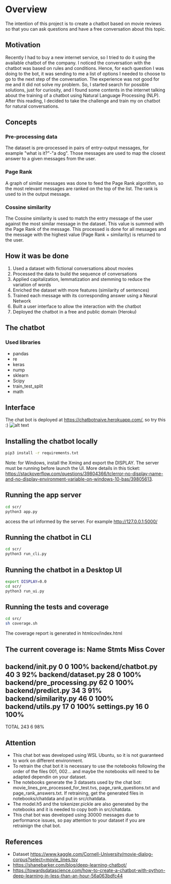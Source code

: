 # Overview

The intention of this project is to create a chatbot based on movie reviews so that you can ask questions and have a free conversation about this topic.

## Motivation

Recently I had to buy a new internet service, so I tried to do it using the available chatbot of the company. I noticed the conversation with the chatbot was based on rules and conditions. Hence, for each question I was doing to the bot, it was sending to me a list of options I needed to choose to go to the next step of the conversation. The experience was not good for me and it did not solve my problem.
So, I started search for possible solutions, just for curiosity, and I found some contents in the internet talking about the training of a chatbot using Natural Language Processing (NLP). After this reading, I decided to take the challenge and train my on chatbot for natural conversations.

## Concepts
### Pre-processing data
The dataset is pre-processed in pairs of entry-output messages, for example "what is it?"-"a dog". Those messages are used to map the closest answer to a given messages from the user.

### Page Rank
A graph of similar messages was done to feed the Page Rank algorithm, so the most relevant messages are ranked on the top of the list. The rank is used to in the output message. 

### Cossine similarity
The Cossine similarity is used to match the entry message of the user against the most similar message in the dataset. This value is summed with the Page Rank of the message.
This processed is done for all messages and the message with the highest value (Page Rank + similarity) is returned to the user.

## How it was be done
1. Used a dataset with fictional conversations about movies
2. Processed the data to build the sequence of conversations
3. Applied capitalization, lemmatization and stemming to reduce the variation of words
4. Enriched the dataset with more features (similarity of sentences)
5. Trained each message with its corresponding answer using a Neural Network
6. Built a user interface to allow the interaction with the chatbot
7. Deployed the chatbot in a free and public domain (Heroku)

## The chatbot
### Used libraries
- pandas
- re
- keras
- nump
- sklearn
- Scipy
- train_test_split
- math

## Interface
The chat bot is deployed at https://chatbotnaive.herokuapp.com/, so try this :)
![alt text](https://i.ibb.co/8BsCQ8h/chatbotui.png)

## Installing the chatbot locally

```bash
pip3 install -r requirements.txt
```
Note: for Windows, install the Xming and export the DISPLAY. The server must be running before launch the UI. More details in this ticket: https://stackoverflow.com/questions/39804366/tclerror-no-display-name-and-no-display-environment-variable-on-windows-10-bas/39805613.

## Running the app server

```bash
cd scr/
python3 app.py
```
access the url informed by the server. For example http://127.0.0.1:5000/

## Running the chatbot in CLI

```bash
cd scr/
python3 run_cli.py
```
## Running the chatbot in a Desktop UI

```bash
export DISPLAY=0.0
cd scr/
python3 run_ui.py
```

## Running the tests and coverage

```bash
cd src/
sh coverage.sh
```

The coverage report is generated in htmlcov/index.html

The current coverage is:
Name                        Stmts   Miss  Cover
-----------------------------------------------
backend/__init__.py             0      0   100%
backend/chatbot.py             40      3    92%
backend/dataset.py             28      0   100%
backend/pre_processing.py      62      0   100%
backend/predict.py             34      3    91%
backend/similarity.py          46      0   100%
backend/utils.py               17      0   100%
settings.py                    16      0   100%
-----------------------------------------------
TOTAL                         243      6    98%


## Attention

- This chat bot was developed using WSL Ubuntu, so it is not guaranteed to work on different environment.
- To retrain the chat bot it is necessary to use the notebooks following the order of the files 001, 002... and maybe the notebooks will need to be adapted dependin on your dataset.
- The notebooks generate the 3 datasets used by the chat bot: movie_lines_pre_processed_for_test.tvs, page_rank_questions.txt and page_rank_answers.txt. If retraining, get the generated files in notebooks/chatdata and put in src/chatdata.
- The model.h5 and the tokenizer.pickle are also generated by the notebooks and it is needed to copy both in src/chatdata.
- This chat bot was developed using 30000 messages due to performance issues, so pay attention to your dataset if you are retrainign the chat bot.


## References
- Dataset https://www.kaggle.com/Cornell-University/movie-dialog-corpus?select=movie_lines.tsv
- https://shanebarker.com/blog/deep-learning-chatbot/
- https://towardsdatascience.com/how-to-create-a-chatbot-with-python-deep-learning-in-less-than-an-hour-56a063bdfc44